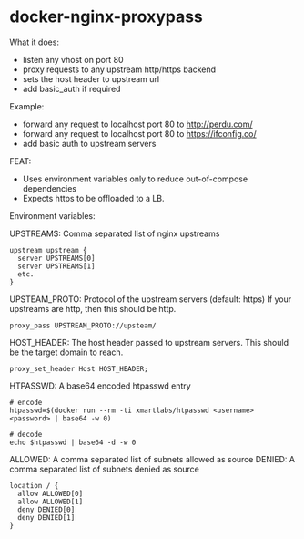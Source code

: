 # docker-nginx-proxypass

What it does:

  - listen any vhost on port 80
  - proxy requests to any upstream http/https backend
  - sets the host header to upstream url
  - add basic_auth if required

Example:
  - forward any request to localhost port 80 to http://perdu.com/
  - forward any request to localhost port 80 to https://ifconfig.co/
  - add basic auth to upstream servers

FEAT:
  - Uses environment variables only to reduce out-of-compose dependencies
  - Expects https to be offloaded to a LB.

Environment variables:

UPSTREAMS:     Comma separated list of nginx upstreams
```
upstream upstream {
  server UPSTREAMS[0]
  server UPSTREAMS[1]
  etc.
}
```

UPSTEAM_PROTO: Protocol of the upstream servers (default: https)
If your upstreams are http, then this should be http.
```
proxy_pass UPSTREAM_PROTO://upsteam/
```

HOST_HEADER: The host header passed to upstream servers.
This should be the target domain to reach.
```
proxy_set_header Host HOST_HEADER;
```

HTPASSWD: A base64 encoded htpasswd entry
```
# encode
htpasswd=$(docker run --rm -ti xmartlabs/htpasswd <username> <password> | base64 -w 0)

# decode
echo $htpasswd | base64 -d -w 0
```

ALLOWED: A comma separated list of subnets allowed as source
DENIED:  A comma separated list of subnets denied as source
```
location / {
  allow ALLOWED[0]
  allow ALLOWED[1]
  deny DENIED[0]
  deny DENIED[1]
}
```
